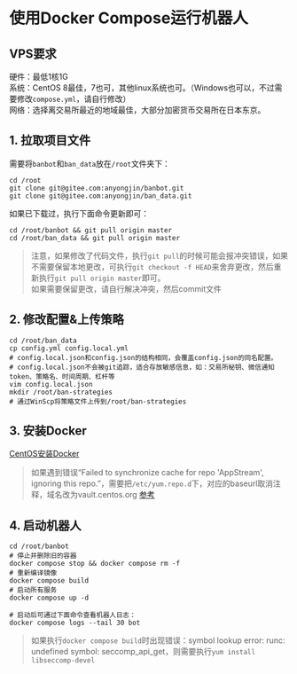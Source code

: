 # 使用Docker Compose运行机器人

## VPS要求
硬件：最低1核1G  
系统：CentOS 8最佳，7也可，其他linux系统也可。（Windows也可以，不过需要修改`compose.yml`，请自行修改）  
网络：选择离交易所最近的地域最佳，大部分加密货币交易所在日本东京。  

## 1. 拉取项目文件
需要将`banbot`和`ban_data`放在`/root`文件夹下：  
```shell
cd /root
git clone git@gitee.com:anyongjin/banbot.git
git clone git@gitee.com:anyongjin/ban_data.git
```
如果已下载过，执行下面命令更新即可：
```shell
cd /root/banbot && git pull origin master
cd /root/ban_data && git pull origin master
```
> 注意，如果修改了代码文件，执行`git pull`的时候可能会报冲突错误，如果不需要保留本地更改，可执行`git checkout -f HEAD`来舍弃更改，然后重新执行`git pull origin master`即可。  
> 如果需要保留更改，请自行解决冲突，然后commit文件
## 2. 修改配置&上传策略
```shell
cd /root/ban_data
cp config.yml config.local.yml
# config.local.json和config.json的结构相同，会覆盖config.json的同名配置。
# config.local.json不会被git追踪，适合存放敏感信息，如：交易所秘钥、微信通知token、策略名、时间周期、杠杆等
vim config.local.json
mkdir /root/ban-strategies
# 通过WinScp将策略文件上传到/root/ban-strategies
```
## 3. 安装Docker
[CentOS安装Docker](https://docs.docker.com/engine/install/centos/#install-using-the-repository)
> 如果遇到错误“Failed to synchronize cache for repo 'AppStream', ignoring this repo.”，需要把`/etc/yum.repo.d`下，对应的baseurl取消注释，域名改为vault.centos.org [参考](https://forums.centos.org/viewtopic.php?t=78708)
## 4. 启动机器人
```shell
cd /root/banbot
# 停止并删除旧的容器
docker compose stop && docker compose rm -f
# 重新编译镜像
docker compose build
# 启动所有服务
docker compose up -d

# 启动后可通过下面命令查看机器人日志：
docker compose logs --tail 30 bot
```
> 如果执行`docker compose build`时出现错误：symbol lookup error: runc: undefined symbol: seccomp_api_get，则需要执行`yum install libseccomp-devel`
